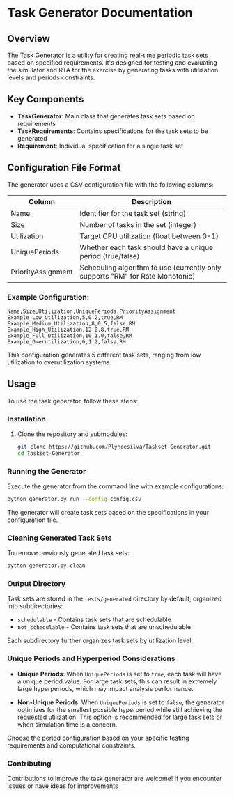 # Task Generator Documentation

## Overview

The Task Generator is a utility for creating real-time periodic task sets based on specified requirements. It's designed for testing and evaluating the simulator and RTA for the exercise by generating tasks with utilization levels and periods constraints.

## Key Components

- **TaskGenerator**: Main class that generates task sets based on requirements
- **TaskRequirements**: Contains specifications for the task sets to be generated
- **Requirement**: Individual specification for a single task set

## Configuration File Format

The generator uses a CSV configuration file with the following columns:

| Column | Description |
|--------|-------------|
| Name | Identifier for the task set (string) |
| Size | Number of tasks in the set (integer) |
| Utilization | Target CPU utilization (float between 0-1) |
| UniquePeriods | Whether each task should have a unique period (true/false) |
| PriorityAssignment | Scheduling algorithm to use (currently only supports "RM" for Rate Monotonic) |

### Example Configuration:
```csv
Name,Size,Utilization,UniquePeriods,PriorityAssignment
Example_Low_Utilization,5,0.2,true,RM
Example_Medium_Utilization,8,0.5,false,RM
Example_High_Utilization,12,0.8,true,RM
Example_Full_Utilization,10,1.0,false,RM
Example_Overutilization,6,1.2,false,RM
```

This configuration generates 5 different task sets, ranging from low utilization to overutilization systems.

## Usage

To use the task generator, follow these steps:

### Installation

1. Clone the repository and submodules:
    ```bash
    git clone https://github.com/Plyncesilva/Taskset-Generator.git
    cd Taskset-Generator
    ```

### Running the Generator

Execute the generator from the command line with example configurations:

```bash
python generator.py run --config config.csv
```

The generator will create task sets based on the specifications in your configuration file.

### Cleaning Generated Task Sets

To remove previously generated task sets:

```bash
python generator.py clean
```

### Output Directory

Task sets are stored in the `tests/generated` directory by default, organized into subdirectories:
- `schedulable` - Contains task sets that are schedulable
- `not_schedulable` - Contains task sets that are unschedulable

Each subdirectory further organizes task sets by utilization level.

### Unique Periods and Hyperperiod Considerations

- **Unique Periods**: When `UniquePeriods` is set to `true`, each task will have a unique period value. For large task sets, this can result in extremely large hyperperiods, which may impact analysis performance.

- **Non-Unique Periods**: When `UniquePeriods` is set to `false`, the generator optimizes for the smallest possible hyperperiod while still achieving the requested utilization. This option is recommended for large task sets or when simulation time is a concern.

Choose the period configuration based on your specific testing requirements and computational constraints.

### Contributing

Contributions to improve the task generator are welcome! If you encounter issues or have ideas for improvements